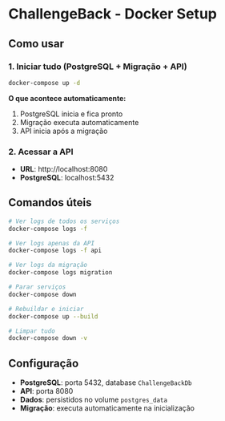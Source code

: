 # ChallengeBack - Docker Setup

## Como usar

### 1. Iniciar tudo (PostgreSQL + Migração + API)
```bash
docker-compose up -d
```

**O que acontece automaticamente:**
1. PostgreSQL inicia e fica pronto
2. Migração executa automaticamente
3. API inicia após a migração

### 2. Acessar a API
- **URL**: http://localhost:8080
- **PostgreSQL**: localhost:5432

## Comandos úteis

```bash
# Ver logs de todos os serviços
docker-compose logs -f

# Ver logs apenas da API
docker-compose logs -f api

# Ver logs da migração
docker-compose logs migration

# Parar serviços
docker-compose down

# Rebuildar e iniciar
docker-compose up --build

# Limpar tudo
docker-compose down -v
```

## Configuração

- **PostgreSQL**: porta 5432, database `ChallengeBackDb`
- **API**: porta 8080
- **Dados**: persistidos no volume `postgres_data`
- **Migração**: executa automaticamente na inicialização
